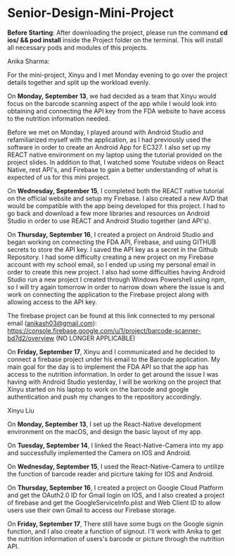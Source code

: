 # Senior-Design-Mini-Project

**Before Starting**:
After downloading the project, please run the command **cd ios/ && pod install** inside the Project folder on the terminal. This will install all necessary pods and modules of this projects.

Anika Sharma:

For the mini-project, Xinyu and I met Monday evening to go over the project details together and split up the workload evenly.

On **Monday, September 13**, we had decided as a team that Xinyu would focus on the barcode scanning aspect of the app while I would look into obtaining and connecting the API key from the FDA website to have access to the nutrition information needed.

Before we met on Monday, I played around with Android Studio and refamiliarized myself with the application, as I had previously used the software in order to create an Android App for EC327. I also set up my REACT native environment on my laptop using the tutorial provided on the project slides. In addition to that, I watched some Youtube videos on React Native, rest API's, and Firebase to gain a better understanding of what is expected of us for this mini project.

On **Wednesday, September 15**, I completed both the REACT native tutorial on the official website and setup my Firebase. I also created a new AVD that would be compatible with the app being developed for this project. I had to go back and download a few more libraries and resources on Android Studio in order to use REACT and Android Studio together (and API's).

On **Thursday, September 16**, I created a project on Android Studio and began working on connecting the FDA API, Firebase, and using GITHUB secrets to store the API key. I saved the API key as a secret in the Github Repository. I had some difficulty creating a new project on my Firebase account with my school email, so I ended up using my personal email in order to create this new project. I also had some difficulties having Android Studio run a new project I created through Windows Powershell using npm, so I will try again tomorrow in order to narrow down where the issue is and work on connecting the application to the Firebase project along with allowing access to the API key.

The firebase project can be found at this link connected to my personal email (anikash03@gmail.com): https://console.firebase.google.com/u/1/project/barcode-scanner-bd7d2/overview
(NO LONGER APPLICABLE)

On **Friday, September 17**, Xinyu and I communicated and he decided to connect a firebase project under his email to the Barcode application. My main goal for the day is to implement the FDA API so that the app has access to the nutrition information. In order to get around the issue I was having with Android Studio yesterday, I will be working on the project that Xinyu started on his laptop to work on the barcode and google authentication and push my changes to the repository accordingly.

Xinyu Liu

On **Monday, September 13**, I set up the React-Native development environment on the macOS, and design the basic layout of my app.

On **Tuesday, September 14**, I linked the React-Native-Camera into my app and successfully implemented the Camera on IOS and Android.

On **Wednesday, September 15**, I used the React-Native-Camera to untilize the function of barcode reader and picrture taking for IOS and Android.

On **Thursday, September 16**, I created a project on Google Cloud Platform and get the OAuth2.0 ID for Gmail login on IOS, and I also created a project of firebase and get the GoogleServiceInfo.plist and Web Client ID to allow users use their own Gmail to access our Firebase storage.

On **Friday, September 17**, There still have some bugs on the Google signin function, and I also create a function of signout. I'll work with Anika to get the nutrition information of users's barcode or picture through the nutrition API. 
